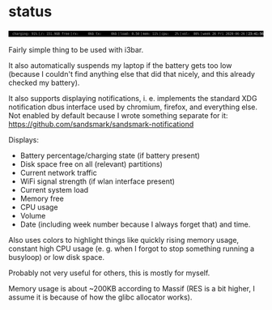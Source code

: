 status
======

![screenshot](/screenshot.png)

Fairly simple thing to be used with i3bar.

It also automatically suspends my laptop if the battery gets too low (because I
couldn't find anything else that did that nicely, and this already checked my battery).

It also supports displaying notifications, i. e. implements the standard XDG
notification dbus interface used by chromium, firefox, and everything else. Not
enabled by default because I wrote something separate for it:
https://github.com/sandsmark/sandsmark-notificationd

Displays:
 - Battery percentage/charging state (if battery present)
 - Disk space free on all (relevant) partitions)
 - Current network traffic
 - WiFi signal strength (if wlan interface present)
 - Current system load
 - Memory free
 - CPU usage
 - Volume
 - Date (including week number because I always forget that) and time.

Also uses colors to highlight things like quickly rising memory usage, constant
high CPU usage (e. g. when I forgot to stop something running a busyloop) or
low disk space.

Probably not very useful for others, this is mostly for myself.

Memory usage is about ~200KB according to Massif (RES is a bit higher, I assume
it is because of how the glibc allocator works).
